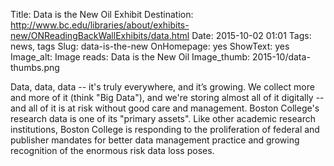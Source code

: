 Title: Data is the New Oil Exhibit
Destination: http://www.bc.edu/libraries/about/exhibits-new/ONReadingBackWallExhibits/data.html
Date: 2015-10-02 01:01 
Tags: news, tags 
Slug: data-is-the-new 
OnHomepage: yes
ShowText: yes
Image_alt: Image reads: Data is the New Oil
Image_thumb: 2015-10/data-thumbs.png

Data, data, data -- it's truly everywhere, and it’s growing.  We collect more and more of it (think "Big Data"), and we're storing almost all of it digitally -- and all of it is at risk without good care and management.  Boston College's research data is one of its "primary assets".  Like other academic research institutions, Boston College is responding to the proliferation of federal and publisher mandates for better data management practice and growing recognition of the enormous risk data loss poses.
